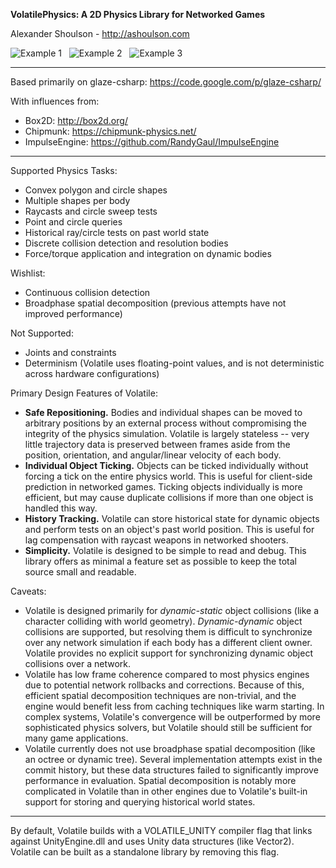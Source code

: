 **VolatilePhysics: A 2D Physics Library for Networked Games**

Alexander Shoulson - http://ashoulson.com

![Example 1](https://raw.githubusercontent.com/ashoulson/VolatilePhysics/master/Images/example1.gif) &nbsp; ![Example 2](https://raw.githubusercontent.com/ashoulson/VolatilePhysics/master/Images/example2.gif) &nbsp; ![Example 3](https://raw.githubusercontent.com/ashoulson/VolatilePhysics/master/Images/example3.gif)

---

Based primarily on glaze-csharp: https://code.google.com/p/glaze-csharp/

With influences from: 
- Box2D: http://box2d.org/
- Chipmunk: https://chipmunk-physics.net/
- ImpulseEngine: https://github.com/RandyGaul/ImpulseEngine

---

Supported Physics Tasks:
- Convex polygon and circle shapes
- Multiple shapes per body
- Raycasts and circle sweep tests
- Point and circle queries
- Historical ray/circle tests on past world state
- Discrete collision detection and resolution bodies
- Force/torque application and integration on dynamic bodies

Wishlist:
- Continuous collision detection
- Broadphase spatial decomposition (previous attempts have not improved performance)

Not Supported:
- Joints and constraints
- Determinism (Volatile uses floating-point values, and is not deterministic across hardware configurations)

Primary Design Features of Volatile:
- **Safe Repositioning.** Bodies and individual shapes can be moved to arbitrary positions by an external process without compromising the integrity of the physics simulation. Volatile is largely stateless -- very little trajectory data is preserved between frames aside from the position, orientation, and angular/linear velocity of each body.
- **Individual Object Ticking.** Objects can be ticked individually without forcing a tick on the entire physics world. This is useful for client-side prediction in networked games. Ticking objects individually is more efficient, but may cause duplicate collisions if more than one object is handled this way.
- **History Tracking.** Volatile can store historical state for dynamic objects and perform tests on an object's past world position. This is useful for lag compensation with raycast weapons in networked shooters.
- **Simplicity.** Volatile is designed to be simple to read and debug. This library offers as minimal a feature set as possible to keep the total source small and readable.

Caveats:
- Volatile is designed primarily for *dynamic-static* object collisions (like a character colliding with world geometry). *Dynamic-dynamic* object collisions are supported, but resolving them is difficult to synchronize over any network simulation if each body has a different client owner. Volatile provides no explicit support for synchronizing dynamic object collisions over a network.
- Volatile has low frame coherence compared to most physics engines due to potential network rollbacks and corrections. Because of this, efficient spatial decomposition techniques are non-trivial, and the engine would benefit less from caching techniques like warm starting. In complex systems, Volatile's convergence will be outperformed by more sophisticated physics solvers, but Volatile should still be sufficient for many game applications.
- Volatile currently does not use broadphase spatial decomposition (like an octree or dynamic tree). Several implementation attempts exist in the commit history, but these data structures failed to significantly improve performance in evaluation. Spatial decomposition is notably more complicated in Volatile than in other engines due to Volatile's built-in support for storing and querying historical world states.

---

By default, Volatile builds with a VOLATILE_UNITY compiler flag that links against UnityEngine.dll and uses Unity data structures (like Vector2). Volatile can be built as a standalone library by removing this flag.